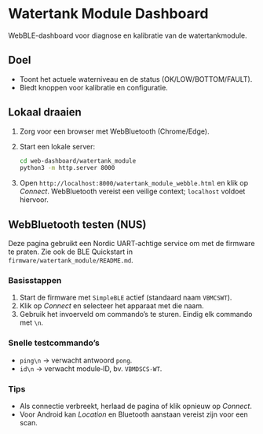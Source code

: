 # Watertank Module Dashboard

WebBLE-dashboard voor diagnose en kalibratie van de watertankmodule.

## Doel

- Toont het actuele waterniveau en de status (OK/LOW/BOTTOM/FAULT).
- Biedt knoppen voor kalibratie en configuratie.

## Lokaal draaien

1. Zorg voor een browser met WebBluetooth (Chrome/Edge).
2. Start een lokale server:

   ```bash
   cd web-dashboard/watertank_module
   python3 -m http.server 8000
   ```

3. Open `http://localhost:8000/watertank_module_webble.html` en klik op *Connect*.
   WebBluetooth vereist een veilige context; `localhost` voldoet hiervoor.

## WebBluetooth testen (NUS)

Deze pagina gebruikt een Nordic UART‑achtige service om met de firmware te praten. Zie ook de BLE Quickstart in `firmware/watertank_module/README.md`.

### Basisstappen

1. Start de firmware met `SimpleBLE` actief (standaard naam `VBMCSWT`).
2. Klik op *Connect* en selecteer het apparaat met die naam.
3. Gebruik het invoerveld om commando’s te sturen. Eindig elk commando met `\n`.

### Snelle testcommando’s

- `ping\n` → verwacht antwoord `pong`.
- `id\n` → verwacht module‑ID, bv. `VBMDSCS-WT`.

### Tips

- Als connectie verbreekt, herlaad de pagina of klik opnieuw op *Connect*.
- Voor Android kan *Location* en Bluetooth aanstaan vereist zijn voor een scan.
